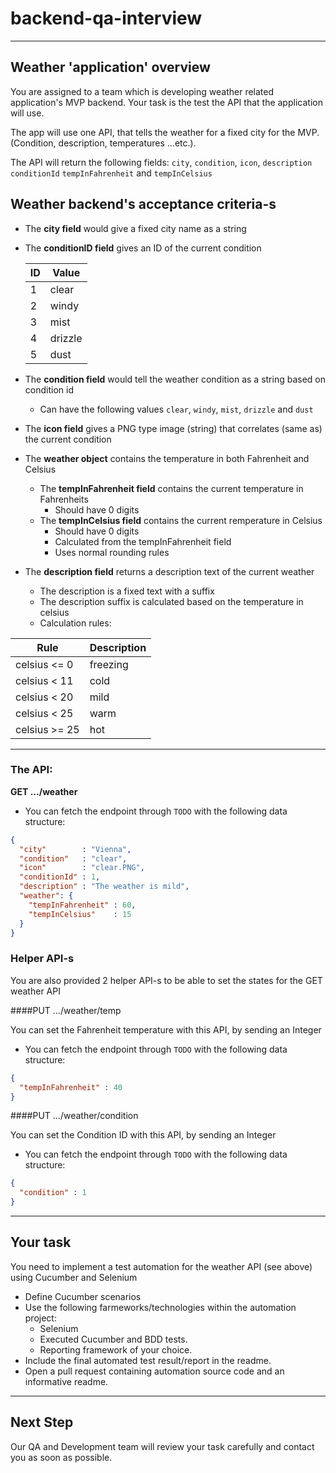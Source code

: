 # backend-qa-interview

---
## Weather 'application' overview

You are assigned to a team which is developing weather related application's MVP backend. 
Your task is the test the API that the application will use.

The app will use one API, that tells the weather for a fixed city for the MVP. (Condition, description, temperatures ...etc.).

The API will return the following fields: `city`, `condition`, `icon`, `description` `conditionId` `tempInFahrenheit` and `tempInCelsius`

## Weather backend's acceptance criteria-s

* The **city field** would give a fixed city name as a string
* The **conditionID field** gives an ID of the current condition
  
  | ID   | Value   |
  | ---- | ------  |
  | 1    | clear   |
  | 2    | windy   |
  | 3    | mist    |
  | 4    | drizzle |
  | 5    | dust    |

* The **condition field** would tell the weather condition as a string based on condition id
  * Can have the following values `clear`, `windy`, `mist`, `drizzle` and `dust`
* The **icon field** gives a PNG type image (string) that correlates (same as) the current condition
* The **weather object** contains the temperature in both Fahrenheit and Celsius
  * The **tempInFahrenheit field** contains the current temperature in Fahrenheits
    * Should have 0 digits
  * The **tempInCelsius field** contains the current remperature in Celsius
    * Should have 0 digits
    * Calculated from the tempInFahrenheit field
    * Uses normal rounding rules
* The **description field** returns a description text of the current weather
  * The description is a fixed text with a suffix
  * The description suffix is calculated based on the temperature in celsius
  * Calculation rules:
  
| Rule            | Description   |
| -------------   | ------------- |
| celsius <= 0    | freezing      |
| celsius < 11    | cold          |
| celsius < 20    | mild          |
| celsius < 25    | warm          |
| celsius >= 25   | hot           |

---
### The API:
**GET .../weather**
* You can fetch the endpoint through  `TODO` with the following data structure:

```json
{
  "city"        : "Vienna",
  "condition"   : "clear",
  "icon"        : "clear.PNG",
  "conditionId" : 1,
  "description" : "The weather is mild",
  "weather": {
    "tempInFahrenheit" : 60,
    "tempInCelsius"    : 15
  }
}
```

### Helper API-s

You are also provided 2 helper API-s to be able to set the states for the GET weather API

####PUT .../weather/temp

You can set the Fahrenheit temperature with this API, by sending an Integer
* You can fetch the endpoint through  `TODO` with the following data structure:
```json
{
  "tempInFahrenheit" : 40
}
```

####PUT .../weather/condition

You can set the Condition ID with this API, by sending an Integer
* You can fetch the endpoint through  `TODO` with the following data structure:
```json
{
  "condition" : 1
}
```

---
## Your task
You need to implement a test automation for the weather API (see above) using Cucumber and Selenium
* Define Cucumber scenarios
* Use the following farmeworks/technologies within the automation project:
    * Selenium
    * Executed Cucumber and BDD tests.
    * Reporting framework of your choice.
* Include the final automated test result/report in the readme.
* Open a pull request containing automation source code and an informative readme.

---
## Next Step
Our QA and Development team will review your task carefully and contact you as soon as possible.
